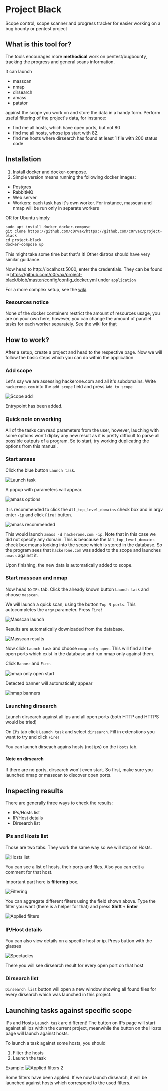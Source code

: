 # Project Black

Scope control, scope scanner and progress tracker for easier working on a bug bounty or pentest project

## What is this tool for?

The tools encourages more **methodical** work on pentest/bugbounty, tracking the progress and general scans information.

It can launch
* masscan
* nmap
* dirsearch
* amass
* patator

against the scope you work on and store the data in a handy form. Perform useful filtering of the project's data, for instance:

* find me all hosts, which have open ports, but not 80
* find me all hosts, whose ips start with 82.
* find me hosts where dirsearch has found at least 1 file with 200 status code

## Installation

1. Install docker and docker-compose.
2. Simple version means running the following docker images:
- Postgres
- RabbitMQ
- Web server
- Workers: each task has it's own worker. For instance, masscan and nmap will be run only in separate workers

OR for Ubuntu simply

```
sudo apt install docker docker-compose
git clone https://github.com/c0rvax/https://github.com/c0rvax/project-black
cd project-black
docker-compose up
```

This might take some time but that's it! Other distros should have very similar guidance.

Now head to http://localhost:5000, enter the credentials. They can be found in https://github.com/c0rvax/project-black/blob/master/config/config_docker.yml under `application`

For a more complex setup, see the [wiki](https://github.com/c0rvax/project-black/wiki/Set-up).


### Resources notice

None of the docker containers restrict the amount of resources usage, you are on your own here, however, you can change the amount of parallel tasks for each worker separately. See the wiki for [that](https://github.com/c0rvax/project-black/wiki/Tuning#parallel-tasks-inside-worker)

## How to work?

After a setup, create a project and head to the respective page. Now we will follow the basic steps which you can do within the application

### Add scope

Let's say we are assessing hackerone.com and all it's subdomains. Write `hackerone.com` into the `add scope` field and press `Add to scope`

![Scope add](https://i.imgur.com/uZrsBi2.png)

Entrypoint has been added.

### Quick note on working

All of the tasks can read parameters from the user, however, lauching with some options won't diplay any new result as it is pretty difficult to parse all possible outputs of a program. So to start, try working duplicating the options from this manual.

### Start amass

Click the blue button `Launch task`.

![Launch task](https://i.imgur.com/jX2cP4K.png)

A popup with parameters will appear. 

![amass options](https://i.imgur.com/f25OKVf.png)

It is recommended to click the `All_top_level_domains` check box and in argv enter `-ip` and click `Fire!` button.

![amass recommended](https://i.imgur.com/UaGkqmu.png)

This would launch `amass -d hackerone.com -ip`. Note that in this case we did not specify any domain. This is beacause the `All_top_level_domains` check box means looking into the scope which is stored in the database. So the program sees that `hackerone.com` was added to the scope and launches `amass` against it.

Upon finishing, the new data is automatically added to scope.

### Start masscan and nmap

Now head to `IPs` tab. Click the already known button `Launch task` and choose `masscan`.

We will launch a quick scan, using the button `Top N ports`. This autocompletes the `argv` parameter. Press `Fire!`

![Masscan launch](https://i.imgur.com/eveBuU5.png)

Results are automatically downloaded from the database.

![Masscan results](https://i.imgur.com/unDdXPB.png)

Now click `Launch task` and choose `nmap only open`. This will find all the open ports which exist in the database and run nmap only against them.

Click `Banner` and `Fire`.

![nmap only open start](https://i.imgur.com/9NmQsVQ.png)

Detected banner will automatically appear

![nmap banners](https://i.imgur.com/TEXmp9u.png)

### Launching dirsearch

Launch dirsearch against all ips and all open ports (both HTTP and HTTPS would be tried)

On `IPs` tab click `Launch task` and select `dirsearch`. Fill in extenstions you want to try and click `Fire!`

You can launch dirseach agains hosts (not ips) on the `Hosts` tab.

#### Note on dirsearch

If there are no ports, dirsearch won't even start. So first, make sure you launched nmap or masscan to discover open ports.

## Inspecting results

There are generally three ways to check the results:

* IPs/Hosts list
* IP/Host details
* Dirsearch list

### IPs and Hosts list

Those are two tabs. They work the same way so we will stop on Hosts.

![Hosts list](https://i.imgur.com/HQefnhu.png)

You can see a list of hosts, their ports and files. Also you can edit a comment for that host.

Important part here is **filtering** box.

![Filtering](https://i.imgur.com/4sxDYlX.png)

You can aggregate different filters using the field shown above. Type the filter you want (there is a helper for that) and press **Shift + Enter**

![Applied filters](https://i.imgur.com/ZdRsSjp.png)

### IP/Host details

You can also view details on a specific host or ip. Press button with the glasses

![Spectacles](https://i.imgur.com/XJCcFJl.png)

There you will see dirsearch result for every open port on that host

### Dirsearch list

`Dirsearch list` button will open a new window showing all found files for every dirsearch which was launched in this project.

## Launching tasks against specific scope

IPs and Hosts `Launch task` are different! The button on IPs page will start against all ips within the current project, meanwhile the button on the Hosts page will launch against hosts.

To launch a task against some hosts, you should

1. Filter the hosts
2. Launch the task

Example:
![Applied filters 2](https://i.imgur.com/ZdRsSjp.png)

Some filters have been applied. If we now launch dirsearch, it will be launched against hosts which correspond to the used filters.
